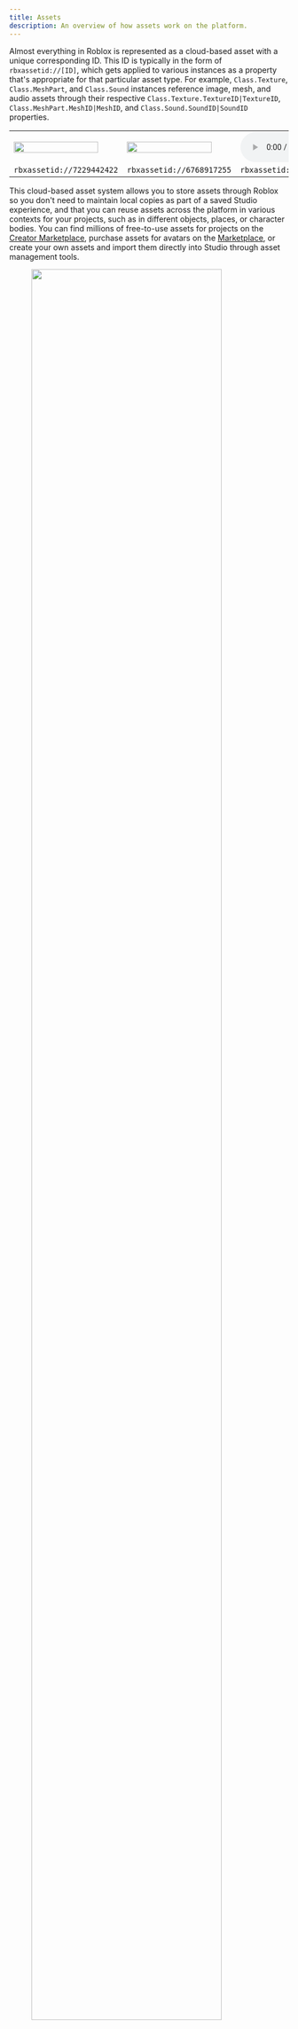 ```yaml
---
title: Assets
description: An overview of how assets work on the platform.
---
```


Almost everything in Roblox is represented as a cloud-based asset with a unique corresponding ID. This ID is typically in the form of `rbxassetid://[ID]`, which gets applied to various instances as a property that's appropriate for that particular asset type. For example, `Class.Texture`, `Class.MeshPart`, and `Class.Sound` instances reference image, mesh, and audio assets through their respective `Class.Texture.TextureID|TextureID`, `Class.MeshPart.MeshID|MeshID`, and `Class.Sound.SoundID|SoundID` properties.

<table>
    <tbody>
        <tr>
            <td><img src="../../assets/modeling/textures-decals/Texture-Example-Grafitti04.png" width="90%" /></td>
            <td><img src="../../assets/modeling/meshes/Base-Mesh-In-Marketplace.png" width="90%" /></td>
            <td><audio controls><source src="../../assets/studio/general/Boom-Impact.mp3" type="audio/mpeg"></source></audio></td>
        </tr>
        <tr>
			<td><code>rbxassetid://7229442422</code></td>
			<td><code>rbxassetid://6768917255</code></td>
			<td><code>rbxassetid://9125402735</code></td>
        </tr>
    </tbody>
</table>

This cloud-based asset system allows you to store assets through Roblox so you don't need to maintain local copies as part of a saved Studio experience, and that you can reuse assets across the platform in various contexts for your projects, such as in different objects, places, or character bodies. You can find millions of free-to-use assets for projects on the [Creator Marketplace](https://create.roblox.com/marketplace), purchase assets for avatars on the [Marketplace](https://www.roblox.com/catalog), or create your own assets and import them directly into Studio through asset management tools.

<GridContainer numColumns="2">
  <figure>
    <img src="../../assets/publishing/publishing-assets/creator-marketplace-example.jpg" width="90%" />
    <figcaption>Creator Marketplace</figcaption>
  </figure>
  <figure>
    <img src="../../assets/publishing/publishing-assets/marketplace-example.jpg" width="100%" />
    <figcaption>Marketplace</figcaption>
  </figure>
</GridContainer>

When you import assets, they must pass a moderation check to ensure they meet Roblox's [Community Rules](https://en.help.roblox.com/hc/articles/203313410) and [Terms of Use](https://en.help.roblox.com/hc/articles/115004647846) before users can see and interact with them in published experiences. After Roblox approves imported assets, you can choose to retain sole ownership of their usage on the platform, assign them to group ownership, or publish them to the Creator Marketplace in order to make them publicly available for all users to use within their own projects. Every asset you import is accessible within the [Toolbox](../../projects/assets/toolbox.md), allowing you to reuse them across all of your projects.

## Asset Types

All [asset types](/reference/engine/enums/AssetType) available on the platform generally fall into one of three categories:

- Assets that map to project-level items. You can find and configure these assets within the [Game Settings](../../studio/game-settings.md) window in Studio.
- Assets that are objects, or that change the appearance or behavior of objects within places. You can find these assets within the [Creator Marketplace](https://create.roblox.com/marketplace).
- Assets that change the body, clothing, or animation of avatars and non-playable characters. You can find these assets within the [Marketplace](https://www.roblox.com/catalog).

Every asset type works differently depending on where it lives on the platform. For information on how to use each asset type for experiences, places, and avatars, see each of the following sections.

### For Experiences

There are three asset types that map to project-level items:

- **Places** - Every experience has one or more places, or individual 3D worlds. Each place is represented by a data model that describes the place's 3D world and logic.
- **Badges** - A badge is a special award you can gift users when they meet a goal within an experience, such as completing a difficult objective or playing for a certain amount of time.
- **Passes** - A pass is a monetization product that allows you to charge a one-time Robux feel in order for users to access special privileges within an experience, such as entry to a restricted area, an in-experience avatar item, or a permanent power-up.

These asset types are unique to the experience that they map to, meaning they are non-transferable to other projects. For more information on these asset types, see [Projects - Places](../../projects/index.md#places), [Badges](../../production/publishing/badges.md), and [Passes](../../production/monetization/game-passes.md).

### For Places

In general, there are two categories of asset types for places that you can either import or find on the Creator Marketplace:

- Assets that exist as objects within the data model, such as models and meshes.
- Assets that you apply as an object's property, such as audio, images, fonts, and videos.

Assets that exist as objects within the data model are objects that you can drag-and-drop from the Creator Marketplace, and they automatically display within the viewport without any extra steps. However, assets that you must apply as an object's property are objects that only display or sound correctly in the viewport after you attach them to their appropriate objects.

For more information on both types of these assets for places, such as where and how you can use them in Studio, reference the following table.

<table>
    <thead>
        <tr>
            <th>Asset Type</th>
            <th>Description</th>
        </tr>
    </thead>
    <tbody>
        <tr>
            <td>**Models**</td>
            <td>A `Class.Model` is a container object for geometric groupings, such as `Class.BasePart`, `Class.MeshPart`, `Class.Motor6D`, and other `Class.Model` objects. Whenever you group object together in Studio, they automatically become a `Class.Model` object.<br /><br />For more information, see [Models](../../parts/models.md).</td>
        </tr>
        <tr>
            <td>**Meshes**</td>
            <td>A `Class.MeshPart` is a type of part object that includes a physically-simulated custom mesh. You cannot create meshes in Studio, but you can import them in either `.fbx` or `.obj` format from third-party modeling tools.<br /><br />For more information, see [Meshes](../../parts/meshes.md).</td>
        </tr>
        <tr>
            <td>**Audio**</td>
            <td>A `Class.Sound` object is an an object that emits audio when you apply an audio asset ID within its `Class.Sound.SoundId|SoundId` property. Where you place the `Class.Sound` object in the data model changes where the sound emits and how its volume changes in relation to each user's position within the experience.<br /><br />You can import audio assets in either `.mp3` or `.ogg` format. For more information, see [Audio Assets](../../sound/assets.md) and [Sound Objects](../../sound/objects.md).</td>
        </tr>
        <tr>
            <td>**Images**</td>
            <td>A `Class.Decal` object is an object that displays an image that stretches to fit the surface of a part or union when you apply an image asset ID within the `Class.Decal.Texture` property, and a `Class.Texture` object is an object that displays an image that repeat both horizontally and vertically on the surface of a part or union when you apply an image asset ID within the `Class.Texture.Texture` property.<br /><br />You can import images in `.png`, `.jpg`, `.tga`, or `.bmp` format. For more information, see [Textures and Decals](../../parts/textures-decals.md).</td>
        </tr>
        <tr>
            <td>**Fonts**</td>
            <td>A `Class.TextButton`, `Class.TextLabel`, or `Class.TextBox` object is an object that displays typography in a specific style when you apply a font asset ID within its respective `Class.TextButton.FontFace`, `Class.TextLabel.FontFace`, or `Class.TextBox.FontFace` property.<br /><br />You cannot import fonts, but the Creator Marketplace offers over 80 different fonts you can use. For more information, see [Creator Marketplace](../../production/publishing/creator-marketplace.md).</td>
        </tr>
        <tr>
            <td>**Videos**</td>
            <td>A `Class.VideoFrame` object is an object that displays a video when you apply a video asset ID within the `Class.VideoFrame.Video` property.<br /><br />Some creators can import videos in `.webm` format, otherwise the Creator Marketplace offers many curated videos you can use in your projects. </td>
        </tr>
    </tbody>
</table>

### For Avatars

There are three categories of asset types for avatars that you can find on the Marketplace and equip to avatars:

- **Body Parts** - Assets that represent sections of the avatar character model, such as a Head, Torso, or LeftLeg.
- **Clothing and Accessories** - Assets that represent clothing and accessories on top of body parts, such as a HairAccessory, ShirtAccessory, or PantsAccessory.
- **Animations** - Assets that animate the avatar character model, such as a RunAnimation, JumpAnimation, or SwimAnimation.

Every avatar character model contains a `Class.HumanoidDescription` object with asset IDs for the avatar's body parts, clothing, accessories, and animations. By default, when a user joins an experience, their `Class.Player.Character` references the `Class.HumanoidDescription` object for the user's personal avatar, but you can apply a different `Class.HumanoidDescription` object as the user joins in order to adjust the characteristics of their playable character while they're accessing the experience, such as different asset IDs for their body parts, clothing and accessories, and how the character animates, as well as their scale and color.

For more information, see [Character Appearance - HumanoidDescription](../../characters/appearance.md#humanoiddescription).

## Asset Format Strings

Assets are reflected through formatted strings, each of which points to an online file or a file saved to the client's device. The basic structure is a **protocol** followed by `://` and a **string** that varies according to the protocol.

<span><Chip label='[Protocol]://[String]' color='secondary' /></span>

### rbxassetid

`rbxassetid` points to a user-uploaded asset on Roblox. This format is a common standard for properties such as `Class.Decal.Texture`, `Class.ParticleEmitter.Texture`, and `Class.Sound.SoundId`.

<GridContainer numColumns="3">
  <figure>
    <figcaption><Chip label='rbxassetid://7229442422' color='secondary' /></figcaption>
    <br />
    <img src="../../assets/modeling/textures-decals/Texture-Example-Grafitti04.png" width="90%" />
  </figure>
  <figure>
    <figcaption><Chip label='rbxassetid://3845386987' color='secondary' /></figcaption>
    <br />
    <img src="../../assets/lighting-and-effects/particle-emitter/Texture-Indicated.jpg" width="90%" />
  </figure>
  <figure>
    <figcaption><Chip label='rbxassetid://9125402735' color='secondary' /></figcaption>
    <br />
    <audio controls>
<source src="../../assets/studio/general/Boom-Impact.mp3" type="audio/mpeg"></source></audio>
  </figure>
</GridContainer>

### rbxasset

`rbxasset` points to Roblox's content folder on the user's device, for example:

<span><Chip label='rbxasset://textures/face.png' color='secondary' /></span><br />

The content folder's location depends on the user's operating system:

<Tabs>
  <TabItem label="Windows">
    `%localappdata%\Roblox\Versions\<version>\content`
  </TabItem>
  <TabItem label="Mac">
    `Applications/RobloxStudio.app/Contents/Resources/content`
  </TabItem>
</Tabs>

### rbxthumb

`rbxthumb` points to a thumbnail image for the provided asset. Its string format takes a thumbnail type, an asset ID, width, height, and an optional circular filter.

<span><Chip label='rbxthumb://type=Asset&id=24813339&w=150&h=150' color='secondary' /></span><br />

Supported types (`type`) and sizes (`w` and `h`) are as follows:

<table>
    <thead>
        <tr>
            <th>Type</th>
            <th>Supported Sizes</th>
        </tr>
    </thead>
    <tbody>
        <tr>
            <td>Asset</td>
            <td scope="row">150&times;150, 420&times;420</td>
        </tr>
        <tr>
            <td>Avatar</td>
            <td scope="row">48&times;48, 60&times;60, 100&times;100, 150&times;150, 180&times;180, 352&times;352, 420&times;420, 720&times;720</td>
        </tr>
        <tr>
            <td>AvatarBust</td>
            <td scope="row">50&times;50, 60&times;60, 75&times;75, 100&times;100, 150&times;150, 180&times;180, 352&times;352, 420&times;420</td>
        </tr>
        <tr>
            <td>AvatarHeadShot</td>
            <td scope="row">48&times;48, 60&times;60, 100&times;100, 150&times;150, 180&times;180, 352&times;352, 420&times;420</td>
        </tr>
        <tr>
            <td>BadgeIcon</td>
            <td scope="row">150&times;150</td>
        </tr>
        <tr>
            <td>BundleThumbnail</td>
            <td scope="row">150&times;150, 420&times;420</td>
        </tr>
        <tr>
            <td>FontFamily</td>
            <td scope="row">1200&times;80</td>
        </tr>
        <tr>
            <td>GameIcon</td>
            <td scope="row">50&times;50, 150&times;150</td>
        </tr>
        <tr>
            <td>GamePass</td>
            <td scope="row">150&times;150</td>
        </tr>
        <tr>
            <td>GroupIcon</td>
            <td scope="row">150&times;150, 420&times;420</td>
        </tr>
        <tr>
            <td>Outfit</td>
            <td scope="row">150&times;150, 420&times;420</td>
        </tr>
    </tbody>
</table>

You can also include a `filters=circular` parameter to crop the thumbnail circularly, useful for displaying thumbnails like **AvatarHeadShot** in an on-screen GUI like an `Class.ImageLabel`.

<span><Chip label='rbxthumb://type=AvatarHeadShot&id=505306092&w=150&h=150&filters=circular' color='secondary' /></span><br />

```lua title='LocalScript - Get AvatarHeadShot Thumbnail' highlight='3,5-7,9'
local Players = game:GetService("Players")

local userId = Players.LocalPlayer.UserId

local success, content, isReady = pcall(function()
	return Players:GetUserThumbnailAsync(userId, Enum.ThumbnailType.HeadShot, Enum.ThumbnailSize.Size150x150)
end)
if success then
	print(content)  --> rbxthumb://type=AvatarHeadShot&id=505306092&w=150&h=150&filters=circular
end
```

### rbxhttp

`rbxhttp` is shorthand for `Class.ContentProvider.BaseUrl`, for example:

<span><Chip label='rbxhttp://Thumbs/Avatar.ashx?x=100&y=100&format=png' color='secondary' /></span>

### https / http

`https` or `http` points to the exact location of something on the internet. It only works on Roblox-approved domains and raises an error if you use it elsewhere.

<span><Chip label='https://www.roblox.com/asset/?id=9723979220' color='secondary' /></span>

## Asset Permissions

An asset's privacy status determines who has permission to reuse the asset within their experiences. There are two types of privacy statuses:

- **Private** - Only you or a group can use the asset.
- **Public** - Everyone can use the asset.

By default, all assets are private when you or a group import them into Studio, meaning only you or the group have access to the asset's unique asset ID. However, if you want to grant everyone access to the asset ID, you must publish the asset to the [Creator Marketplace](../../production/publishing/creator-marketplace.md) to make that information public.

<Alert severity="warning">
  You can change an asset's privacy status at any time, but if another creator uses it within their experience while it was public, you cannot revoke access to that creator even if you change the asset's privacy status to private.
</Alert>

## Asset Moderation

Roblox performs both human and automated asset moderation on a proactive and reactive basis to ensure assets adhere to the [Community Rules](https://en.help.roblox.com/hc/articles/203313410), [Terms of Use](https://en.help.roblox.com/hc/articles/115004647846), and [Digital Millennium Copyright Act](../../production/publishing/dmca-guidelines.md) (DMCA). If any asset violates these moderation policies, such as including discriminatory or adult content, the Moderation team flags and removes the asset to protect users from harmful or non-compliant content. This process generally happens within a few hours after you import the asset.

If an asset is still in the moderation queue when you publish your experience, users cannot see or interact with the asset until Roblox approves it. If the asset doesn't pass moderation, you will receive a [notification](https://en.help.roblox.com/hc/en-us/articles/360020870412-Understanding-Moderation-Messages) explaining why the asset cannot be on the platform in its current state. For more information, see Working with Assets - Asset Moderation.

<Alert severity="warning">
  To maintain community safety and civility, Roblox may take down experiences and/or terminate accounts that maliciously import or publish non-compliant assets.
</Alert>

## Asset Management

Roblox offers several tools to import, store, and publish your assets:

<table>
    <thead>
        <tr>
            <th>Tool</th>
            <th>Description</th>
        </tr>
    </thead>
    <tbody>
        <tr>
            <td>[Asset Manager](../../projects/assets/manager.md)</td>
            <td>Imports and stores image, mesh, package, audio, and model assets on an experience-level. As you use the Asset Manager within different experiences, it only displays the assets that you imported into that specific open experience. </td>
        </tr>
        <tr>
            <td>[3D Importer](../../art/modeling/3d-importer.md)</td>
            <td>Imports `.fbx` or `.obj` 3D models from third-party modeling tools as a custom `Class.Model` instance. </td>
        </tr>
        <tr>
            <td>[Avatar Importer](../../studio/plugins-tab.md#avatar-importer)</td>
            <td>Imports avatar and custom rigs.</td>
        </tr>
        <tr>
            <td>[Toolbox](../../projects/assets/toolbox.md)</td>
            <td>Stores every asset you or your groups have ever imported into Studio, regardless of what experience you currently have open. It also includes assets from the Creator Marketplace, allowing you to quickly drag-and-drop free user-generated assets directly into your experiences.</td>
        </tr>
    </tbody>
</table>
